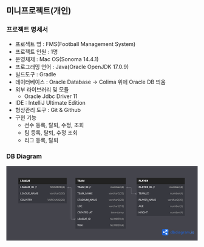 ## 미니프로젝트(개인)

### 프로젝트 명세서
- 프로젝트 명 : FMS(Football Management System)
- 프로젝트 인원 : 1명
- 운영체제 : Mac OS(Sonoma 14.4.1)
- 프로그래밍 언어 : Java(Oracle OpenJDK 17.0.9)
- 빌드도구 : Gradle
- 데이터베이스 : Oracle Database → Colima 위에 Oracle DB 띄움
- 외부 라이브러리 및 모듈
    - Oracle Jdbc Driver 11
- IDE : IntelliJ Ultimate Edition
- 형상관리 도구 : Git & Github
- 구현 기능
  - 선수 등록, 탈퇴, 수정, 조회
  - 팀 등록, 탈퇴, 수정 조회
  - 리그 등록, 탈퇴

### DB Diagram
![db.png](src/resources/db.png)